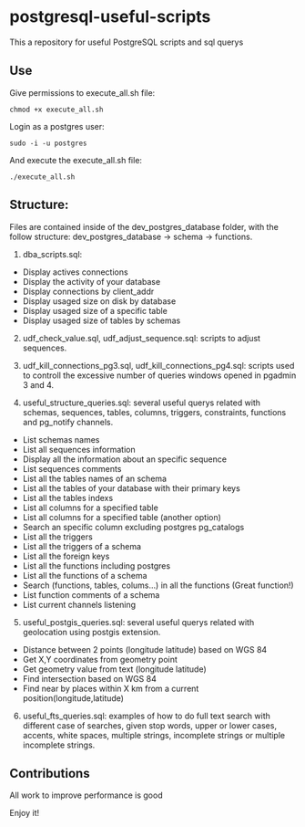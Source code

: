 # postgresql-useful-scripts

This a repository for useful PostgreSQL scripts and sql querys

## Use

Give permissions to execute_all.sh file:

	chmod +x execute_all.sh

Login as a postgres user:

	sudo -i -u postgres

And execute the execute_all.sh file:

	./execute_all.sh

## Structure:

Files are contained inside of the dev_postgres_database folder, with the follow structure: dev_postgres_database -> schema -> functions.

1. dba_scripts.sql:

- Display actives connections
- Display the activity of your database
- Display connections by client_addr
- Display usaged size on disk by database
- Display usaged size of a specific table
- Display usaged size of tables by schemas

2. udf_check_value.sql, udf_adjust_sequence.sql: scripts to adjust sequences.

3. udf_kill_connections_pg3.sql, udf_kill_connections_pg4.sql: scripts used to controll the excessive number of queries windows opened in pgadmin 3 and 4.

4. useful_structure_queries.sql: several useful querys related with schemas, sequences, tables, columns, triggers, constraints, functions and pg_notify channels.

- List schemas names
- List all sequences information
- Display all the information about an specific sequence
- List sequences comments
- List all the tables names of an schema
- List all the tables of your database with their primary keys
- List all the tables indexs 
- List all columns for a specified table
- List all columns for a specified table (another option)
- Search an specific column excluding postgres pg_catalogs
- List all the triggers
- List all the triggers of a schema
- List all the foreign keys
- List all the functions including postgres
- List all the functions of a schema
- Search (functions, tables, colums...) in all the functions (Great function!)
- List function comments of a schema
- List current channels listening

5. useful_postgis_queries.sql: several useful querys related with geolocation using postgis extension.

- Distance between 2 points (longitude latitude) based on WGS 84
- Get X,Y coordinates from geometry point
- Get geometry value from text (longitude latitude) 
- Find intersection based on WGS 84
- Find near by places within X km from a current position(longitude,latitude)

6. useful_fts_queries.sql: examples of how to do full text search with different case of searches, given stop words, upper or lower cases, accents, white spaces, multiple strings, incomplete strings or multiple incomplete strings. 

Contributions
-----------------------

All work to improve performance is good

Enjoy it!
